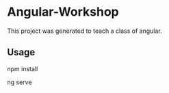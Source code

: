 # Angular-Workshop

This project was generated to teach a class of angular.

## Usage

npm install

ng serve
